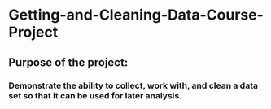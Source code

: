 # Getting-and-Cleaning-Data-Course-Project

## Purpose of the project: 
### Demonstrate the ability to collect, work with, and clean a data set so that it can be used for later analysis. 
